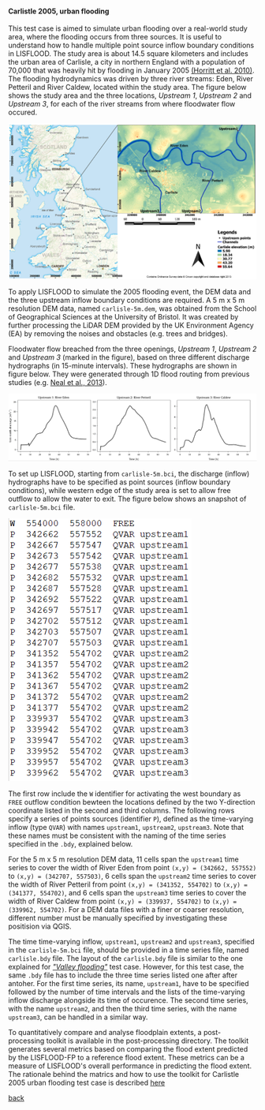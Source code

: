#### Carlistle 2005, urban flooding

This test case is aimed to simulate urban flooding over a real-world study area, where the flooding occurs from three sources. It is useful to understand how to handle multiple point source inflow boundary conditions in LISFLOOD. The study area is about 14.5 square kilometers and includes the urban area of Carlisle, a city in northern England with a population of 70,000 that was heavily hit by flooding in January 2005 [(Horritt et al. 2010)](https://www.icevirtuallibrary.com/doi/pdf/10.1680/wama.2010.163.6.273). The flooding hydrodynamics was driven by three river streams: Eden, River Petteril and River Caldew, located within the study area. The figure below shows the study area and the three locations, *Upstream 1*, *Upstream 2* and *Upstream 3*, for each of the river streams from where floodwater flow occured.   

![Image](/Figures/carl_1.PNG)

To apply LISFLOOD to simulate the 2005 flooding event, the DEM data and the three upstream inflow boundary conditions are required. A 5 m x 5 m resolution DEM data, named `carlisle-5m.dem`, was obtained from the School of Geographical Sciences at the University of Bristol. It was created by further processing the LiDAR DEM provided by the UK Environment Agency (EA) by removing the noises and obstacles (e.g. trees and bridges). 

Floodwater flow breached from the three openings, *Upstream 1*, *Upstream 2* and *Upstream 3* (marked in the figure), based on three different discharge hydrographs (in 15-minute intervals). These hydrographs are shown in figure below. They were generated through 1D flood routing from previous studies (e.g. [Neal et al., 2013](https://onlinelibrary.wiley.com/doi/10.1002/hyp.9572)).

![Image](/Figures/carl_2.PNG)

To set up LISFLOOD, starting from `carlisle-5m.bci`, the discharge (inflow) hydrographs have to be specified as point sources (inflow boundary conditions), while western edge of the study area is set to allow free outflow to allow the water to exit. The figure below shows an snapshot of `carlisle-5m.bci` file.

![Image](/Figures/carl_3.PNG)

The first row include the `W` identifier for activating the west boundary as `FREE` outflow condition bewteen the locations defined by the two Y-direction coordinate listed in the second and third columns. The following rows specify a series of points sources (identifier `P`), defined as the time-varying inflow (type `QVAR`) with names `upstream1`, `upstream2`, `upstream3`. Note that these names must be consistent with the naming of the time series specified in the `.bdy`, explained below. 

For the 5 m x 5 m resolution DEM data, 11 cells span the `upstream1` time series to cover the width of River Eden from point `(x,y) = (342662, 557552)` to `(x,y) = (342707, 557503)`, 6 cells span the `upstream2` time series to cover the width of River Petteril from point `(x,y) = (341352, 554702)` to `(x,y) = (341377, 554702)`, and 6 cells span the `upstream3` time series to cover the width of River Caldew from point `(x,y) = (339937, 554702)` to `(x,y) = (339962, 554702)`. For a DEM data files with a finer or coarser resolution, different number must be manually specified by investigating these positision via QGIS.  

The time time-varying inflow, `upstream1`, `upstream2` and `upstream3`, specified in the `carlisle-5m.bci` file, should be provided in a time series file, named `carlisle.bdy` file. The layout of the `carlisle.bdy` file is similar to the one explained for [*"Valley flooding"*](/EnvAcy5.md) test case. However, for this test case, the same `.bdy` file has to include the three time series listed one after after antoher. For the first time series, its name, `upstream1`, have to be specified followed by the number of time intervals and the lists of the time-varying inflow discharge alongside its time of occurence. The second time series, with the name `upstream2`, and then the third time series, with the name `upstream3`, can be handled in a similar way. 


To quantitatively compare and analyse floodplain extents, a post-processing toolkit is available in the post-processing directory. The toolkit generates several metrics based on comparing the flood extent predicted by the LISFLOOD-FP to a reference flood extent. These metrics can be a measure of LISFLOOD's overall performance in predicting the flood extent. The rationale behind the matrics and how to use the toolkit for Carlistle 2005 urban flooding test case is described [here](/metrics.md)


[back](/LISFLOOD8.0.md)

